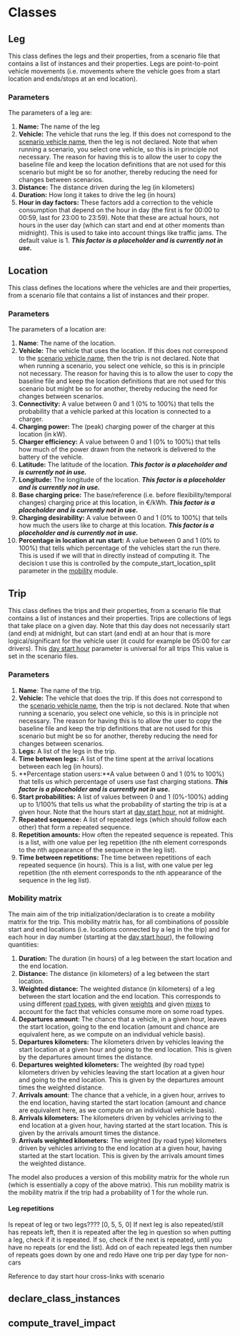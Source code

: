 
# Classes

## Leg
This class defines the legs and their properties, from a scenario
file that contains a list of instances and their properties.
Legs are point-to-point vehicle movements (i.e. movements where
the vehicle goes from a start location and ends/stops at an end location).

### Parameters
The parameters of a leg are:

1. **Name:** The name of the leg
2. **Vehicle:** The vehicle that runs the leg. If this does not correspond
to the [scenario vehicle name](scenario.md#name), then the leg is not
declared.  Note that when running a
scenario, you select one vehicle, so this is in principle not necessary.
The reason for having this is to allow the user to copy the baseline file
and keep the location definitions that are not used for this scenario but
might be so for another, thereby reducing the need for changes between
scenarios.
3. **Distance:** The distance driven during the leg (in kilometers)
4. **Duration:** How long it takes to drive the leg (in hours)
5. **Hour in day factors:** These factors add a correction to the vehicle 
consumption that depend on the hour in day (the first is for 00:00 to 00:59,
last for 23:00 to 23:59). Note that these are actual hours,
not hours in the user day (which can start and end at other moments than
midnight). This is used to take into account things like traffic jams.
The default value is 1. ***This factor is a placeholder and is currently not
in use.***

## Location
This class defines the locations where the vehicles are
and their properties, from a scenario
file that contains a list of instances and their proper.

### Parameters

The parameters of a location are:

1. **Name**: The name of the location.
2. **Vehicle:** The vehicle that uses the location. If this does not correspond
to the [scenario vehicle name](scenario.md#name), then the trip is not
declared.  Note that when running a
scenario, you select one vehicle, so this is in principle not necessary.
The reason for having this is to allow the user to copy the baseline file
and keep the location definitions that are not used for this scenario but
might be so for another, thereby reducing the need for changes between
scenarios.
3. **Connectivity:** A value between 0 and 1 (0% to 100%) that tells the
probability that a vehicle parked at this location is connected to a
charger.
4. **Charging power:** The (peak) charging power of the charger at this
location (in kW).
5. **Charger efficiency:** A value between 0 and 1 (0% to 100%) that tells how
much of the power drawn from the network is delivered to the battery of the
vehicle.
6. **Latitude:** The latitude of the location. ***This factor is a placeholder
and is currently not in use.***
7. **Longitude:** The longitude of the location. ***This factor is a 
placeholder and is currently not in use.***
8. **Base charging price:** The base/reference (i.e. before
flexibility/temporal changes) charging price at this location, in €/kWh.
***This factor is a placeholder and is currently not in use.***
9. **Charging desirability:** A value between 0 and 1 (0% to 100%) that tells
how much the users like to charge at this location.
***This factor is a placeholder and is currently not in use.***
10. **Percentage in location at run start:** A value between 0 and 1
(0% to 100%) that tells which percentage of the vehicles start the run there.
This is used if we will that in directly instead of computing it. The decision
t use this is controlled by the compute_start_location_split parameter in
the [mobility](mobility.md#module-parameters) module.

## Trip

This class defines the trips and their properties, from a scenario
file that contains a list of instances and their properties.
Trips are collections of legs that take place on a given day.
Note that this day does not necessarily start (and end) at midnight,
but can start (and end) at an hour that is more logical/significant for the
vehicle user (it could for example be 05:00 for car drivers).
This [day start hour](scenario.md#day_start_hour)
parameter is universal for all trips
This value is set in the scenario files.

### Parameters
1. **Name**: The name of the trip.
2. **Vehicle:** The vehicle that does the trip. If this does not correspond
to the [scenario vehicle name](scenario.md#name), then the trip is not
declared. Note that when running 
a scenario, you select one vehicle, so this is in principle not necessary.
The reason for having this is to allow the user to copy the baseline file
and keep the trip definitions that are not used for this scenario but
might be so for another, thereby reducing the need for changes between
scenarios.
3. **Legs:** A list of the legs in the trip.
4. **Time between legs:** A list of the time spent at the arrival locations
between each leg (in hours).
5. **Percentage station users:**A value between 0 and 1
(0% to 100%) that tells us which percentage of users use fast charging
stations.
***This factor is a placeholder and is currently not in use.***
6. **Start probabilities:** A list of values between 0 and 1 (0%-100%) adding
up to 1/100% that tells us what the probability of starting the trip is at
a given hour. Note that the hours start at 
 [day start hour](scenario.md#day_start_hour), not at
midnight.
7. **Repeated sequence:** A list of repeated legs 
(which should follow each other) that form a repeated sequence.
8. **Repetition amounts:** How often
the repeated sequence is repeated. This is a list, with one value per leg
repetition (the nth element corresponds to the nth appearance of
the sequence in the leg list).
9. **Time between repetitions:** The time between repetitions of each
repeated sequence (in hours). This is a list, with one value per leg
repetition (the nth element corresponds to the nth appearance of
the sequence in the leg list).


### Mobility matrix

The main aim of the trip initialization/declaration is to create a mobility
matrix for the trip.
This mobility matrix has, for all combinations of possible start and end 
locations (i.e.
locations connected by a leg in the trip) and for each hour in day number
(starting at the [day start hour](scenario.md#day_start_hour)), the following
quantities:
1. **Duration:** The duration (in hours) of a leg between the start location
and the end location.
2. **Distance:** The distance (in kilometers) of a leg between the start 
location.
3. **Weighted distance:** The weighted distance (in kilometers) of a leg 
between the start location and the end location. This corresponds to using
different [road types](scenario.md#road_types), with given
[weights](scenario.md#weights) and given [mixes](scenario.md#mix) to account
for the fact that vehicles consume more on some road types.
4. **Departures amount**: The chance that a vehicle, in a given hour, leaves
the start location,
going to the end location (amount and chance are equivalent
here, as we compute on an individual vehicle basis).
5. **Departures kilometers:** The kilometers driven by vehicles leaving the
start location at a given hour and going to the end location. This is given
by the departures amount times the distance.
6. **Departures weighted kilometers:** The weighted (by road type) kilometers
driven by vehicles leaving the start location at a given hour and going to the 
end location. This is given
by the departures amount times the weighted distance.
7. **Arrivals amount**: The chance that a vehicle, in a given hour,
 arrives to the end
location,
having started the start location (amount and chance are equivalent
here, as we compute on an individual vehicle basis).
8. **Arrivals kilometers:** The kilometers driven by vehicles arriving to the
end location at a given hour, having started at the start location. 
This is given
by the arrivals amount times the distance.
9. **Arrivals weighted kilometers:** The weighted (by road type) kilometers
driven by vehicles arriving to the end location at a given hour, having 
started at the start location. This is given
by the arrivals amount times the weighted distance.

The model also produces a version of this mobility matrix for the whole
run (which is essentially a copy of the above matrix). This run
mobility matrix is the mobility matrix if the trip had a probability of 1
for the whole run.




#### Leg repetitions

Is repeat of leg or two legs????
[0, 5, 5, 0]
If next leg is also repeated/still has repeats left, then it is repeated after the leg
in question
so when putting a leg, check if it is repeated. If so, check if the next is repeated,
until you have no repeats (or end the list). Add on of each repeated legs
then number of repeats goes down by one and redo
Have one trip per day type for non-cars

Reference to day start hour
cross-links with scenario


## declare_class_instances


## compute_travel_impact